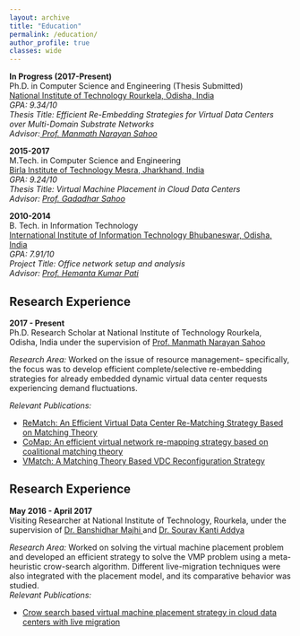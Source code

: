 ```yaml
---
layout: archive
title: "Education"
permalink: /education/
author_profile: true
classes: wide
---
```


**In Progress (2017-Present)**<br>
Ph.D. in Computer Science and Engineering (Thesis Submitted) <br>
<a href="https://www.nitrkl.ac.in">National Institute of Technology Rourkela, Odisha, India</a><br>
*GPA: 9.34/10*<br>
*Thesis Title: Efficient Re-Embedding Strategies for Virtual Data Centers over Multi-Domain Substrate Networks*<br>
*Advisor:<a href="https://website.nitrkl.ac.in/FProfile.aspx?e=sahoom"> Prof. Manmath Narayan Sahoo</a>*

**2015-2017**<br>
M.Tech. in Computer Science and Engineering<br>
<a href= "https://www.bitmesra.ac.in"> Birla Institute of Technology Mesra, Jharkhand, India </a> <br>
*GPA: 9.24/10*<br>
*Thesis Title: Virtual Machine Placement in Cloud Data Centers*<br>
*Advisor: <a href = "https://www.iitism.ac.in/index.php/Departments/faculties_detail_cse">Prof. Gadadhar Sahoo</a>*

**2010-2014**<br>
B. Tech. in Information Technology<br>
<a href= "https://www.iiit-bh.ac.in"> International Institute of Information Technology Bhubaneswar, Odisha, India </a> <br>
*GPA: 7.91/10*<br>
*Project Title: Office network setup and analysis*<br>
*Advisor: <a href = "https://sites.google.com/iiit-bh.ac.in/computer-science/people/faculty/hemanta?authuser=0">Prof. Hemanta Kumar Pati</a>*

## Research Experience
**2017 - Present**<br>
Ph.D. Research Scholar at National Institute of Technology Rourkela, Odisha, India under the supervision of <a href="https://website.nitrkl.ac.in/FProfile.aspx?e=sahoom"> Prof. Manmath Narayan Sahoo</a><br>

*Research Area:* Worked on the issue of resource management– specifically, the focus was to develop efficient complete/selective re-embedding strategies for already embedded dynamic virtual data center requests experiencing demand fluctuations. <br>

*Relevant Publications:* 
<ul>
<li> <a href ="https://ieeexplore.ieee.org/document/9796586"> ReMatch: An Efficient Virtual Data Center Re-Matching Strategy Based on Matching Theory </a>
</li>
<li>
<a href ="https://doi.org/10.1016/j.comnet.2022.109248"> CoMap: An efficient virtual network re-mapping strategy based on coalitional matching theory </a>	
</li>
<li>
<a href ="https://ieeexplore.ieee.org/document/9284253"> VMatch: A Matching Theory Based VDC Reconfiguration Strategy </a>	
</li>
</ul>

## Research Experience
**May 2016 - April 2017**<br>
Visiting Researcher at National Institute of Technology, Rourkela, under the supervision of <a href="https://www.vssut.ac.in/vice-chancellor-s-message.php"> Dr. Banshidhar Majhi </a> and <a href="https://cse.nitk.ac.in/faculty/sourav-kanti-addya"> Dr. Sourav Kanti Addya </a>

*Research Area:* Worked on solving the virtual machine placement problem and developed an efficient strategy to solve the VMP problem using a meta-heuristic crow-search algorithm. Different live-migration techniques were also integrated with the placement model, and its comparative behavior was studied. <br>
*Relevant Publications:* 
<ul>
<li> <a href ="https://doi.org/10.1016/j.compeleceng.2017.12.032"> Crow search based virtual machine placement strategy in cloud data centers with live migration </a>
</li>
<ul>




